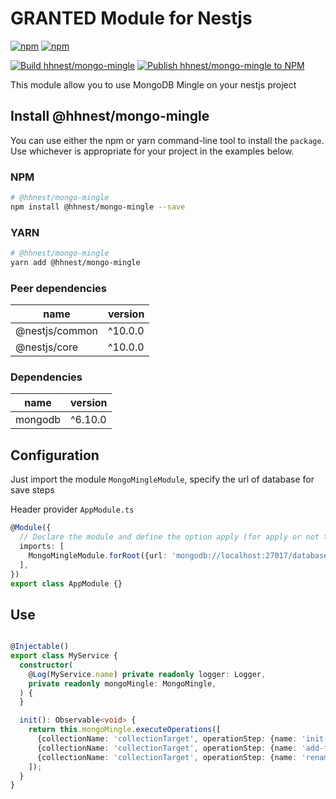 # GRANTED Module for Nestjs

[![npm](https://img.shields.io/npm/v/%40hhnest%2Fmongo-mingle?style=for-the-badge&logo=npm)](https://www.npmjs.com/package/@hhnest/mongo-mingle)
[![npm](https://img.shields.io/npm/v/%40hhnest%2Fmongo-mingle?style=for-the-badge&logo=github&label=github)](https://github.com/hhnest/mongo-mingle)

[![Build hhnest/mongo-mingle](https://github.com/hhnest/mongo-mingle/actions/workflows/main.yml/badge.svg)](https://github.com/hhnest/mongo-mingle/actions/workflows/main.yml)
[![Publish hhnest/mongo-mingle to NPM](https://github.com/hhnest/mongo-mingle/actions/workflows/tag.yml/badge.svg)](https://github.com/hhnest/mongo-mingle/actions/workflows/tag.yml)



This module allow you to use MongoDB Mingle on your nestjs project

## Install @hhnest/mongo-mingle

You can use either the npm or yarn command-line tool to install the `package`.    
Use whichever is appropriate for your project in the examples below.

### NPM

```bash
# @hhnest/mongo-mingle
npm install @hhnest/mongo-mingle --save 
```

### YARN

```bash
# @hhnest/mongo-mingle
yarn add @hhnest/mongo-mingle
```

### Peer dependencies

| name | version |
|---|---|
| @nestjs/common | ^10.0.0 |
| @nestjs/core | ^10.0.0 |

### Dependencies
| name | version |
|---|---|
| mongodb | ^6.10.0 |

## Configuration

Just import the module `MongoMingleModule`, specify the url of database for save steps


Header provider
`AppModule.ts`
```typescript
@Module({
  // Declare the module and define the option apply (for apply or not the security)
  imports: [
    MongoMingleModule.forRoot({url: 'mongodb://localhost:27017/database'}),
  ],
})
export class AppModule {}
```

## Use

```typescript

@Injectable()
export class MyService {
  constructor(
    @Log(MyService.name) private readonly logger: Logger,
    private readonly mongoMingle: MongoMingle,
  ) {
  }

  init(): Observable<void> {
    return this.mongoMingle.executeOperations([
      {collectionName: 'collectionTarget', operationStep: {name: 'init-default-values', operationType: OperationType.INIT, description: 'Add default values'}, operation$: this.#addDefaultValues()},
      {collectionName: 'collectionTarget', operationStep: {name: 'add-field', operationType: OperationType.STRUCT, description: 'Add field'}, operation$: this.#addField()},
      {collectionName: 'collectionTarget', operationStep: {name: 'rename-field', operationType: OperationType.MIGRATE, description: 'Rename field'}, operation$: this.#renameField()},
    ]);
  }
}
```

